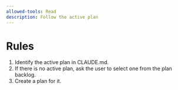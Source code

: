 ```yaml
---
allowed-tools: Read
description: Follow the active plan
---
```


# Rules

1. Identify the active plan in CLAUDE.md.
2. If there is no active plan, ask the user to select one from the plan backlog.
3. Create a plan for it.
